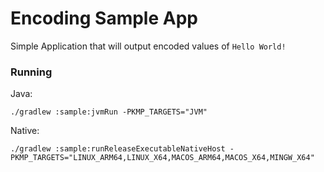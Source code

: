 # Encoding Sample App

Simple Application that will output encoded values of `Hello World!`

### Running

Java:
```shell
./gradlew :sample:jvmRun -PKMP_TARGETS="JVM"
```

Native:
```shell
./gradlew :sample:runReleaseExecutableNativeHost -PKMP_TARGETS="LINUX_ARM64,LINUX_X64,MACOS_ARM64,MACOS_X64,MINGW_X64"
```
